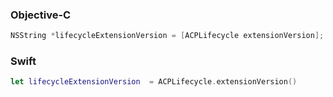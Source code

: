 ### Objective-C

```objectivec
NSString *lifecycleExtensionVersion = [ACPLifecycle extensionVersion];
```

### Swift

```swift
let lifecycleExtensionVersion  = ACPLifecycle.extensionVersion()
```